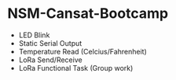 # NSM-Cansat-Bootcamp

- LED Blink
- Static Serial Output
- Temperature Read (Celcius/Fahrenheit)
- LoRa Send/Receive
- LoRa Functional Task (Group work)

